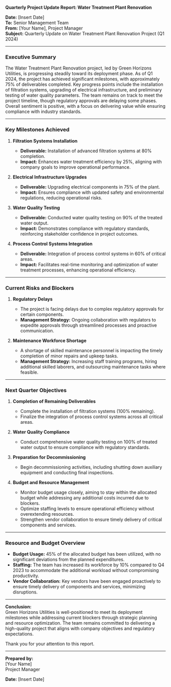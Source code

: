 

**Quarterly Project Update Report: Water Treatment Plant Renovation**

**Date:** [Insert Date]  
**To:** Senior Management Team  
**From:** [Your Name], Project Manager  
**Subject:** Quarterly Update on Water Treatment Plant Renovation Project (Q1 2024)

---

### **Executive Summary**

The Water Treatment Plant Renovation project, led by Green Horizons Utilities, is progressing steadily toward its deployment phase. As of Q1 2024, the project has achieved significant milestones, with approximately 75% of deliverables completed. Key progress points include the installation of filtration systems, upgrading of electrical infrastructure, and preliminary testing of water quality parameters. The team remains on track to meet the project timeline, though regulatory approvals are delaying some phases. Overall sentiment is positive, with a focus on delivering value while ensuring compliance with industry standards.

---

### **Key Milestones Achieved**

1. **Filtration Systems Installation**  
   - **Deliverable:** Installation of advanced filtration systems at 80% completion.  
   - **Impact:** Enhances water treatment efficiency by 25%, aligning with company goals to improve operational performance.

2. **Electrical Infrastructure Upgrades**  
   - **Deliverable:** Upgrading electrical components in 75% of the plant.  
   - **Impact:** Ensures compliance with updated safety and environmental regulations, reducing operational risks.

3. **Water Quality Testing**  
   - **Deliverable:** Conducted water quality testing on 90% of the treated water output.  
   - **Impact:** Demonstrates compliance with regulatory standards, reinforcing stakeholder confidence in project outcomes.

4. **Process Control Systems Integration**  
   - **Deliverable:** Integration of process control systems in 60% of critical areas.  
   - **Impact:** Facilitates real-time monitoring and optimization of water treatment processes, enhancing operational efficiency.

---

### **Current Risks and Blockers**

1. **Regulatory Delays**  
   - The project is facing delays due to complex regulatory approvals for certain components.  
   - **Management Strategy:** Ongoing collaboration with regulators to expedite approvals through streamlined processes and proactive communication.

2. **Maintenance Workforce Shortage**  
   - A shortage of skilled maintenance personnel is impacting the timely completion of minor repairs and upkeep tasks.  
   - **Management Strategy:** Increasing staff training programs, hiring additional skilled laborers, and outsourcing maintenance tasks where feasible.

---

### **Next Quarter Objectives**

1. **Completion of Remaining Deliverables**  
   - Complete the installation of filtration systems (100% remaining).  
   - Finalize the integration of process control systems across all critical areas.

2. **Water Quality Compliance**  
   - Conduct comprehensive water quality testing on 100% of treated water output to ensure compliance with regulatory standards.

3. **Preparation for Decommissioning**  
   - Begin decommissioning activities, including shutting down auxiliary equipment and conducting final inspections.

4. **Budget and Resource Management**  
   - Monitor budget usage closely, aiming to stay within the allocated budget while addressing any additional costs incurred due to blockers.
   - Optimize staffing levels to ensure operational efficiency without overextending resources.
   - Strengthen vendor collaboration to ensure timely delivery of critical components and services.

---

### **Resource and Budget Overview**

- **Budget Usage:** 45% of the allocated budget has been utilized, with no significant deviations from the planned expenditures.  
- **Staffing:** The team has increased its workforce by 10% compared to Q4 2023 to accommodate the additional workload without compromising productivity.  
- **Vendor Collaboration:** Key vendors have been engaged proactively to ensure timely delivery of components and services, minimizing disruptions.

---

**Conclusion:**  
Green Horizons Utilities is well-positioned to meet its deployment milestones while addressing current blockers through strategic planning and resource optimization. The team remains committed to delivering a high-quality project that aligns with company objectives and regulatory expectations.

Thank you for your attention to this report.

---

**Prepared by:**  
[Your Name]  
Project Manager

**Date:** [Insert Date]